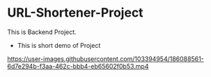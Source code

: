 # URL-Shortener-Project
This is Backend Project. 

* This is short demo of Project




https://user-images.githubusercontent.com/103394954/186088561-6d7e294b-f3aa-462c-bbb4-eb65602f0b53.mp4

